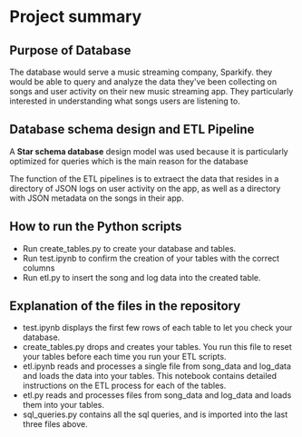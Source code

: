 # Project summary

## Purpose of Database
The database would serve a music streaming company, Sparkify. they would be able to query and analyze the data they've been collecting on songs and user activity on their new music streaming app. They particularly interested in understanding what songs users are listening to.

## Database schema design and ETL Pipeline
A **Star schema database** design model was used because it is particularly optimized for queries which is the main reason for the database

The function of the ETL pipelines is to extraect the data that resides in a directory of JSON logs on user activity on the app, as well as a directory with JSON metadata on the songs in their app.

## How to run the Python scripts
* Run create_tables.py to create your database and tables.
* Run test.ipynb to confirm the creation of your tables with the correct columns
* Run etl.py to insert the song and log data into the created table.

## Explanation of the files in the repository

* test.ipynb displays the first few rows of each table to let you check your database.
* create_tables.py drops and creates your tables. You run this file to reset your tables before each time you run your ETL scripts.
* etl.ipynb reads and processes a single file from song_data and log_data and loads the data into your tables. This notebook contains detailed instructions on the ETL process for each of the tables.
* etl.py reads and processes files from song_data and log_data and loads them into your tables. 
* sql_queries.py contains all the sql queries, and is imported into the last three files above.

